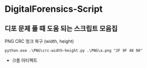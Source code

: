 # DigitalForensics-Script

## 디포 문제 풀 때 도움 되는 스크립트 모음집

PNG CRC 청크 복구 (width, height)
```
python.exe .\PNG\crc-width-height.py .\PNG\a.png "2F 9F 48 98"
```
- 크롬 아티펙트